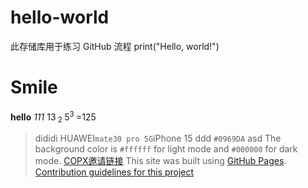 # hello-world
此存储库用于练习 GitHub 流程
print("Hello, world!")
# Smile
**hello**
_111_
13<sub> 2 </sub>
5<sup>3 </sup>=125
>dididi
HUAWEI`mate30 pro 5G`iPhone 15
ddd
>`#0969DA`
>asd
The background color is `#ffffff` for light mode and `#000000` for dark mode.
[COPX邀请链接](https://discord.gg/copx)
This site was built using [GitHub Pages](https://pages.github.com/).
[Contribution guidelines for this project](docs/CONTRIBUTING.md)
